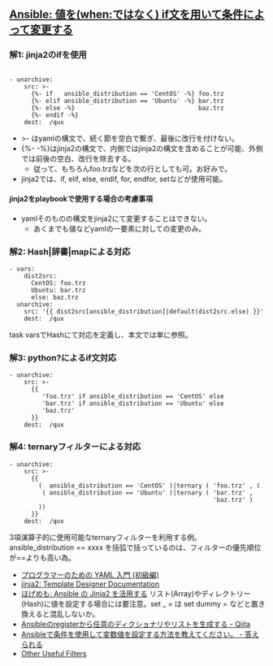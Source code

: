 ## [Ansible: 値を(when:ではなく) if文を用いて条件によって変更する](https://qiita.com/hiroyuki_onodera/items/11ea24b40d774b2df755)

### 解1: jinja2のifを使用

```

- unarchive:
    src: >-
      {%- if   ansible_distribution == 'CentOS' -%} foo.trz
      {%- elif ansible_distribution == 'Ubuntu' -%} bar.trz
      {%- else -%}                                  baz.trz
      {%- endif -%}
    dest:  /qux
```
* &gt;- はyamlの構文で、続く節を空白で繋ぎ、最後に改行を付けない。
* {%- -%}はjinja2の構文で、内側ではjinja2の構文を含めることが可能、外側では前後の空白、改行を除去する。
    * 従って、もちろんfoo.trzなどを次の行としても可。お好みで。
* jinja2では、if, elif, else, endif, for, endfor, setなどが使用可能。

#### jinja2をplaybookで使用する場合の考慮事項
* yamlそのものの構文をjinja2にて変更することはできない。
    * あくまでも値などyamlの一要素に対しての変更のみ。

### 解2: Hash|辞書|mapによる対応
```
- vars:
    dist2src:
      CentOS: foo.trz
      Ubuntu: bar.trz
      else: baz.trz
  unarchive:
    src: '{{ dist2src[ansible_distribution]|default(dist2src.else) }}'
    dest:  /qux
```
task varsでHashにて対応を定義し、本文では単に参照。<br>

### 解3: python?によるif文対応

```
- unarchive:
    src: >-
      {{
         'foo.trz' if ansible_distribution == 'CentOS' else 
         'bar.trz' if ansible_distribution == 'Ubuntu' else 
         'baz.trz'
      }}
    dest:  /qux
```

### 解4: ternaryフィルターによる対応

```
- unarchive:
    src: >-
      {{
        (  ansible_distribution == 'CentOS' )|ternary ( 'foo.trz' , (
         ( ansible_distribution == 'Ubuntu' )|ternary ( 'bar.trz' , 
                                                        'baz.trz' )
        ))
      }}
    dest:  /qux
```
3項演算子的に使用可能なternaryフィルターを利用する例。<br>
ansible_distribution == xxxx を括弧で括っているのは、フィルターの優先順位が==よりも高い為。<br>

* [プログラマーのための YAML 入門 (初級編)](https://magazine.rubyist.net/articles/0009/0009-YAML.html)
* [jinja2: Template Designer Documentation](http://jinja.pocoo.org/docs/2.10/templates/)
* [ほげめも: Ansible の Jinja2 を活用する](http://blog.keshi.org/hogememo/2015/12/07/exploiting-ansible-jinja2) リスト(Array)やディレクトリー(Hash)に値を設定する場合には要注意。set _ = は set dummy = などと置き換えると混乱しないか。
* [Ansibleのregisterから任意のディクショナリやリストを生成する - Qiita](https://qiita.com/isobecky74/items/40a2c5a7e89a45eeaf3b)
* [Ansibleで条件を使用して変数値を設定する方法を教えてください。 - 答えられる](https://steakrecords.com/ja/62251-how-can-i-use-a-condition-to-set-a-variable-value-in-ansible-ansible.html)
* [Other Useful Filters](https://docs.ansible.com/ansible/latest/user_guide/playbooks_filters.html#id8)

